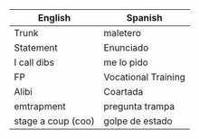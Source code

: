 
| English            | Spanish             |
| ------------------ | ------------------- |
| Trunk              | maletero            |
| Statement          | Enunciado           |
| I call dibs        | me lo pido          |
| FP                 | Vocational Training |
| Alibi              | Coartada            |
| emtrapment         | pregunta trampa     |
| stage a coup (coo) | golpe de estado     |


